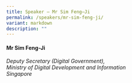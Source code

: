 ```yaml
---
title: Speaker – Mr Sim Feng–Ji
permalink: /speakers/mr-sim-feng-ji/
variant: markdown
description: ""
---
```

#### **Mr Sim Feng-Ji**

*Deputy Secretary (Digital Government), <br> Ministry of Digital Development and Information<br>Singapore*